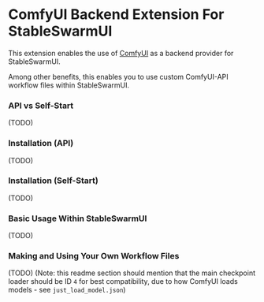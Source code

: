 # ComfyUI Backend Extension For StableSwarmUI

This extension enables the use of [ComfyUI](https://github.com/comfyanonymous/ComfyUI) as a backend provider for StableSwarmUI.

Among other benefits, this enables you to use custom ComfyUI-API workflow files within StableSwarmUI.

### API vs Self-Start

(TODO)

### Installation (API)

(TODO)

### Installation (Self-Start)

(TODO)

### Basic Usage Within StableSwarmUI

(TODO)

### Making and Using Your Own Workflow Files

(TODO)
(Note: this readme section should mention that the main checkpoint loader should be ID `4` for best compatibility, due to how ComfyUI loads models - see `just_load_model.json`)
